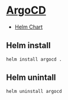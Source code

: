 # [ArgoCD](https://argo-cd.readthedocs.io)
- [Helm Chart](https://github.com/argoproj/argo-helm/tree/main/charts/argo-cd)

## Helm install
```
helm install argocd .
```

## Helm unintall
```
helm uninstall argocd
``` 

